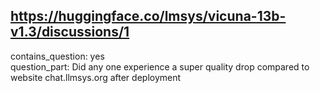 ## https://huggingface.co/lmsys/vicuna-13b-v1.3/discussions/1

contains_question: yes  
question_part: Did any one experience a super quality drop compared to website chat.llmsys.org after deployment